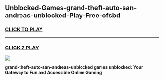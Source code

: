
## Unblocked-Games-grand-theft-auto-san-andreas-unblocked-Play-Free-ofsbd
<h3>
<a href="https://premium76.site?title=grand-theft-auto-san-andreas-unblocked&ref=12A">CLICK TO PLAY</a></h3>
<hr>

<h3>
<a href="https://premium76.site?title=grand-theft-auto-san-andreas-unblocked&ref=12A">CLICK 2 PLAY</a>
  
</h3>

<a href="https://premium76.site?title=grand-theft-auto-san-andreas-unblocked&ref=12A"><img src="https://clearcache.store/games.png"></a>


**grand-theft-auto-san-andreas-unblocked games unblocked: Your Gateway to Fun and Accessible Online Gaming**
